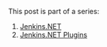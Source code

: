 This post is part of a series:

1. [Jenkins.NET](/blog/2012/09/17/jenkins-dot-net/)
2. [Jenkins.NET Plugins](/blog/2012/09/20/jenkins-dot-net-plugins/)
